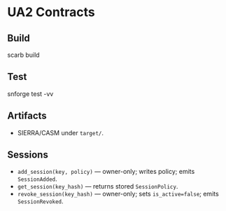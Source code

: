 # UA2 Contracts

## Build
scarb build

## Test
snforge test -vv

## Artifacts
- SIERRA/CASM under `target/`.

## Sessions 

- `add_session(key, policy)` — owner-only; writes policy; emits `SessionAdded`.
- `get_session(key_hash)` — returns stored `SessionPolicy`.
- `revoke_session(key_hash)` — owner-only; sets `is_active=false`; emits `SessionRevoked`.
